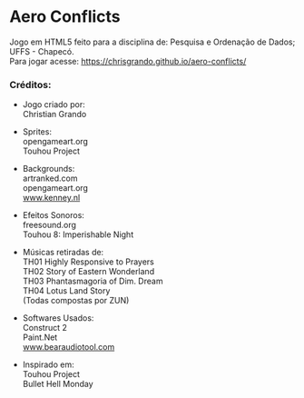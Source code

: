 # Aero Conflicts
Jogo em HTML5 feito para a disciplina de: Pesquisa e Ordenação de Dados; UFFS - Chapecó.<br/>
Para jogar acesse: https://chrisgrando.github.io/aero-conflicts/

### Créditos:
* Jogo criado por:<br/>
Christian Grando

* Sprites:<br/>
opengameart.org<br/>
Touhou Project

* Backgrounds:<br/>
artranked.com<br/>
opengameart.org<br/>
www.kenney.nl

* Efeitos Sonoros:<br/>
freesound.org<br/>
Touhou 8: Imperishable Night

* Músicas retiradas de:<br/>
TH01 Highly Responsive to Prayers<br/>
TH02 Story of Eastern Wonderland<br/>
TH03 Phantasmagoria of Dim. Dream<br/>
TH04 Lotus Land Story<br/>
(Todas compostas por ZUN)

* Softwares Usados:<br/>
Construct 2<br/>
Paint.Net<br/>
www.bearaudiotool.com

* Inspirado em:<br/>
Touhou Project<br/>
Bullet Hell Monday
